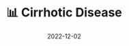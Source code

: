 ---
title: 📊 Cirrhotic Disease
date: '2022-12-02'
type: book
weight: 22
columns: 100
commentable: true
---